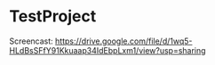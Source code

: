 # TestProject
Screencast:
https://drive.google.com/file/d/1wq5-HLdBsSFfY91Kkuaap34IdEbpLxm1/view?usp=sharing




